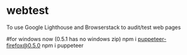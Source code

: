 # webtest
To use Google Lighthouse and Browserstack to audit/test web pages

#for windows now (0.5.1 has no windows zip)
npm i puppeteer-firefox@0.5.0
npm i puppeteer
